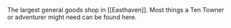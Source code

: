 The largest general goods shop in [[Easthaven]]. Most things a Ten Towner or adventurer might need can be found here.